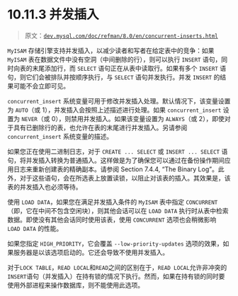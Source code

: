 # 10.11.3 并发插入

> 原文：[`dev.mysql.com/doc/refman/8.0/en/concurrent-inserts.html`](https://dev.mysql.com/doc/refman/8.0/en/concurrent-inserts.html)

`MyISAM` 存储引擎支持并发插入，以减少读者和写者在给定表中的竞争：如果 `MyISAM` 表在数据文件中没有空洞（中间删除的行），则可以执行 `INSERT` 语句，同时向表的末尾添加行，而 `SELECT` 语句正在从表中读取行。如果有多个 `INSERT` 语句，则它们会被排队并按顺序执行，与 `SELECT` 语句并发执行。并发 `INSERT` 的结果可能不会立即可见。

`concurrent_insert` 系统变量可用于修改并发插入处理。默认情况下，该变量设置为 `AUTO`（或 1），并发插入会按照上述描述进行处理。如果 `concurrent_insert` 设置为 `NEVER`（或 0），则禁用并发插入。如果该变量设置为 `ALWAYS`（或 2），即使对于具有已删除行的表，也允许在表的末尾进行并发插入。另请参阅 `concurrent_insert` 系统变量的描述。

如果您正在使用二进制日志，对于 `CREATE ... SELECT` 或 `INSERT ... SELECT` 语句，将并发插入转换为普通插入。这样做是为了确保您可以通过在备份操作期间应用日志来重新创建表的精确副本。请参阅 Section 7.4.4, “The Binary Log”。此外，对于这些语句，会在所选表上放置读锁，以阻止对该表的插入。其效果是，该表的并发插入也必须等待。

使用 `LOAD DATA`，如果您在满足并发插入条件的 `MyISAM` 表中指定 `CONCURRENT`（即，它在中间不包含空闲块），则其他会话可以在 `LOAD DATA` 执行时从表中检索数据。即使没有其他会话同时使用该表，使用 `CONCURRENT` 选项也会稍微影响 `LOAD DATA` 的性能。

如果您指定 `HIGH_PRIORITY`，它会覆盖 `--low-priority-updates` 选项的效果，如果服务器是以该选项启动的。它还会导致不使用并发插入。

对于`LOCK TABLE`，`READ LOCAL`和`READ`之间的区别在于，`READ LOCAL`允许非冲突的`INSERT`语句（并发插入）在持有锁的情况下执行。然而，如果在持有锁的同时要使用外部进程来操作数据库，则不能使用此选项。
